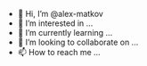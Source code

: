 - 👋 Hi, I’m @alex-matkov
- 👀 I’m interested in ...
- 🌱 I’m currently learning ...
- 💞️ I’m looking to collaborate on ...
- 📫 How to reach me ...

<!---
alex-matkov/alex-matkov is a ✨ special ✨ repository because its `README.md` (this file) appears on your GitHub profile.
You can click the Preview link to take a look at your changes.
--->

